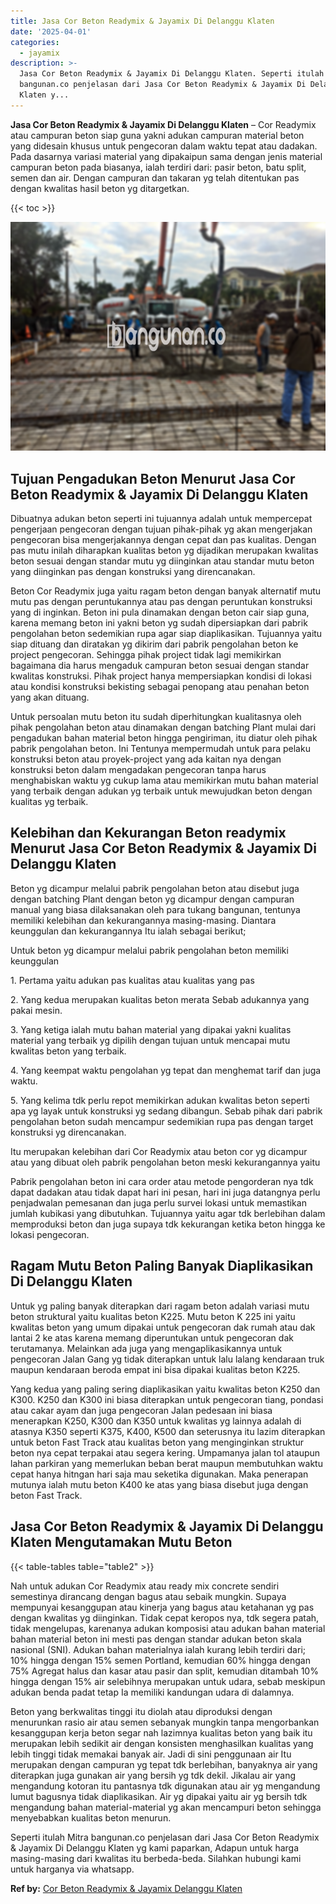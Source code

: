 ```yaml
---
title: Jasa Cor Beton Readymix & Jayamix Di Delanggu Klaten
date: '2025-04-01'
categories:
  - jayamix
description: >-
  Jasa Cor Beton Readymix & Jayamix Di Delanggu Klaten. Seperti itulah Mitra
  bangunan.co penjelasan dari Jasa Cor Beton Readymix & Jayamix Di Delanggu
  Klaten y...
---
```


**Jasa Cor Beton Readymix & Jayamix Di Delanggu Klaten** – Cor Readymix atau campuran beton siap guna yakni adukan campuran material beton yang didesain khusus untuk pengecoran dalam waktu tepat atau dadakan. Pada dasarnya variasi material yang dipakaipun sama dengan jenis material campuran beton pada biasanya, ialah terdiri dari: pasir beton, batu split, semen dan air. Dengan campuran dan takaran yg telah ditentukan pas dengan kwalitas hasil beton yg ditargetkan.

{{< toc >}}

![Jasa Cor Beton Readymix & Jayamix Di Delanggu Klaten](/images/jasa-cor-readymix-47.png)

## Tujuan Pengadukan Beton Menurut Jasa Cor Beton Readymix & Jayamix Di Delanggu Klaten

Dibuatnya adukan beton seperti ini tujuannya adalah untuk mempercepat pengerjaan pengecoran dengan tujuan pihak-pihak yg akan mengerjakan pengecoran bisa mengerjakannya dengan cepat dan pas kualitas. Dengan pas mutu inilah diharapkan kualitas beton yg dijadikan merupakan kwalitas beton sesuai dengan standar mutu yg diinginkan atau standar mutu beton yang diinginkan pas dengan konstruksi yang direncanakan.

Beton Cor Readymix juga yaitu ragam beton dengan banyak alternatif mutu mutu pas dengan peruntukannya atau pas dengan peruntukan konstruksi yang di inginkan. Beton ini pula dinamakan dengan beton cair siap guna, karena memang beton ini yakni beton yg sudah dipersiapkan dari pabrik pengolahan beton sedemikian rupa agar siap diaplikasikan. Tujuannya yaitu siap dituang dan diratakan yg dikirim dari pabrik pengolahan beton ke project pengecoran. Sehingga pihak project tidak lagi memikirkan bagaimana dia harus mengaduk campuran beton sesuai dengan standar kwalitas konstruksi. Pihak project hanya mempersiapkan kondisi di lokasi atau kondisi konstruksi bekisting sebagai penopang atau penahan beton yang akan dituang.

Untuk persoalan mutu beton itu sudah diperhitungkan kualitasnya oleh pihak pengolahan beton atau dinamakan dengan batching Plant mulai dari pengadukan bahan material beton hingga pengiriman, itu diatur oleh pihak pabrik pengolahan beton. Ini Tentunya mempermudah untuk para pelaku konstruksi beton atau proyek-project yang ada kaitan nya dengan konstruksi beton dalam mengadakan pengecoran tanpa harus menghabiskan waktu yg cukup lama atau memikirkan mutu bahan material yang terbaik dengan adukan yg terbaik untuk mewujudkan beton dengan kualitas yg terbaik.

## Kelebihan dan Kekurangan Beton readymix Menurut Jasa Cor Beton Readymix & Jayamix Di Delanggu Klaten

Beton yg dicampur melalui pabrik pengolahan beton atau disebut juga dengan batching Plant dengan beton yg dicampur dengan campuran manual yang biasa dilaksanakan oleh para tukang bangunan, tentunya memiliki kelebihan dan kekurangannya masing-masing. Diantara keunggulan dan kekurangannya Itu ialah sebagai berikut;

Untuk beton yg dicampur melalui pabrik pengolahan beton memiliki keunggulan

1\. Pertama yaitu adukan pas kualitas atau kualitas yang pas

2\. Yang kedua merupakan kualitas beton merata Sebab adukannya yang pakai mesin.

3\. Yang ketiga ialah mutu bahan material yang dipakai yakni kualitas material yang terbaik yg dipilih dengan tujuan untuk mencapai mutu kwalitas beton yang terbaik.

4\. Yang keempat waktu pengolahan yg tepat dan menghemat tarif dan juga waktu.

5\. Yang kelima tdk perlu repot memikirkan adukan kwalitas beton seperti apa yg layak untuk konstruksi yg sedang dibangun. Sebab pihak dari pabrik pengolahan beton sudah mencampur sedemikian rupa pas dengan target konstruksi yg direncanakan.

Itu merupakan kelebihan dari Cor Readymix atau beton cor yg dicampur atau yang dibuat oleh pabrik pengolahan beton meski kekurangannya yaitu

Pabrik pengolahan beton ini cara order atau metode pengorderan nya tdk dapat dadakan atau tidak dapat hari ini pesan, hari ini juga datangnya perlu penjadwalan pemesanan dan juga perlu survei lokasi untuk memastikan jumlah kubikasi yang dibutuhkan. Tujuannya yaitu agar tdk berlebihan dalam memproduksi beton dan juga supaya tdk kekurangan ketika beton hingga ke lokasi pengecoran.

## Ragam Mutu Beton Paling Banyak Diaplikasikan Di Delanggu Klaten

Untuk yg paling banyak diterapkan dari ragam beton adalah variasi mutu beton struktural yaitu kualitas beton K225. Mutu beton K 225 ini yaitu kwalitas beton yang umum dipakai untuk pengecoran dak rumah atau dak lantai 2 ke atas karena memang diperuntukan untuk pengecoran dak terutamanya. Melainkan ada juga yang mengaplikasikannya untuk pengecoran Jalan Gang yg tidak diterapkan untuk lalu lalang kendaraan truk maupun kendaraan beroda empat ini bisa dipakai kualitas beton K225.

Yang kedua yang paling sering diaplikasikan yaitu kwalitas beton K250 dan K300. K250 dan K300 ini biasa diterapkan untuk pengecoran tiang, pondasi atau cakar ayam dan juga pengecoran Jalan pedesaan ini biasa menerapkan K250, K300 dan K350 untuk kwalitas yg lainnya adalah di atasnya K350 seperti K375, K400, K500 dan seterusnya itu lazim diterapkan untuk beton Fast Track atau kualitas beton yang menginginkan struktur beton nya cepat terpakai atau segera kering. Umpamanya jalan tol ataupun lahan parkiran yang memerlukan beban berat maupun membutuhkan waktu cepat hanya hitngan hari saja mau seketika digunakan. Maka penerapan mutunya ialah mutu beton K400 ke atas yang biasa disebut juga dengan beton Fast Track.

## Jasa Cor Beton Readymix & Jayamix Di Delanggu Klaten Mengutamakan Mutu Beton

{{< table-tables table="table2" >}}

Nah untuk adukan Cor Readymix atau ready mix concrete sendiri semestinya dirancang dengan bagus atau sebaik mungkin. Supaya mempunyai kesanggupan atau kinerja yang bagus atau ketahanan yg pas dengan kwalitas yg diinginkan. Tidak cepat keropos nya, tdk segera patah, tidak mengelupas, karenanya adukan komposisi atau adukan bahan material bahan material beton ini mesti pas dengan standar adukan beton skala nasional (SNI). Adukan bahan materialnya ialah kurang lebih terdiri dari; 10% hingga dengan 15% semen Portland, kemudian 60% hingga dengan 75% Agregat halus dan kasar atau pasir dan split, kemudian ditambah 10% hingga dengan 15% air selebihnya merupakan untuk udara, sebab meskipun adukan benda padat tetap Ia memiliki kandungan udara di dalamnya.

Beton yang berkwalitas tinggi itu diolah atau diproduksi dengan menurunkan rasio air atau semen sebanyak mungkin tanpa mengorbankan kesanggupan kerja beton segar nah lazimnya kualitas beton yang baik itu merupakan lebih sedikit air dengan konsisten menghasilkan kualitas yang lebih tinggi tidak memakai banyak air. Jadi di sini penggunaan air Itu merupakan dengan campuran yg tepat tdk berlebihan, banyaknya air yang diterapkan juga gunakan air yang bersih yg tdk dekil. Jikalau air yang mengandung kotoran itu pantasnya tdk digunakan atau air yg mengandung lumut bagusnya tidak diaplikasikan. Air yg dipakai yaitu air yg bersih tdk mengandung bahan material-material yg akan mencampuri beton sehingga menyebabkan kualitas beton menurun.

Seperti itulah Mitra bangunan.co penjelasan dari Jasa Cor Beton Readymix & Jayamix Di Delanggu Klaten yg kami paparkan, Adapun untuk harga masing-masing dari kwalitas itu berbeda-beda. Silahkan hubungi kami untuk harganya via whatsapp.

**Ref by:** [Cor Beton Readymix & Jayamix Delanggu Klaten](https://id.wikipedia.org/wiki/Cor)
